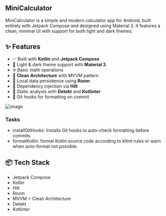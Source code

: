 ## MiniCalculator

MiniCalculator is a simple and modern calculator app for Android, built entirely with Jetpack Compose and designed using 
Material 3. It features a clean, minimal UI with support for both light and dark themes.

## ✨ Features

- ✅ Built with **Kotlin** and **Jetpack Compose**
- 🎨 Light & dark theme support with **Material 3**
- ➗ Basic math operations
- 🧱 **Clean Architecture** with MVVM pattern
- 💾 Local data persistence using **Room**
- 💉 Dependency injection via **Hilt**
- 🧹 Static analysis with **Detekt** and **Kotlinter**
- 🧼 Git hooks for formatting on commit

![image](https://github.com/user-attachments/assets/ae9d15e2-71a1-455d-b496-21da142d16ca)

### Tasks

- installGitHooks: Installs Git hooks to auto-check formatting before commits
- formatKotlin: format Kotlin source code according to ktlint rules or warn when auto-format not possible.

## 📦 Tech Stack

- Jetpack Compose
- Kotlin
- Hilt
- Room
- MVVM + Clean Architecture
- Detekt
- Kotlinter